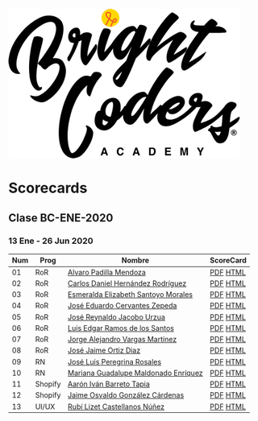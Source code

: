 ![Brightcoders logo](img/logo-bc.png)
# Scorecards

## Clase BC-ENE-2020
### 13 Ene - 26 Jun 2020

Num | Prog | Nombre | ScoreCard  
--- | --- | --- | --- 
01 | RoR	| [Alvaro Padilla Mendoza]() | [PDF]() [HTML]() 
02 | RoR	| [Carlos Daniel Hernández Rodríguez]() | [PDF]() [HTML]()
03 | RoR	| [Esmeralda Elizabeth Santoyo Morales]() | [PDF]() [HTML]()
04 | RoR	| [José Eduardo Cervantes Zepeda]() | [PDF](class/bc-ene-20/eduardo-cervantes/eduardo-cervantes.pdf) [HTML](https://htmlpreview.github.io/https://github.com/bright-coders/resume/blob/master/class/bc-ene-20/eduardo-cervantes/eduardo-cervantes.html)
05 | RoR	| [José Reynaldo Jacobo Urzua]() | [PDF]() [HTML]()
06 | RoR	| [Luis Edgar Ramos de los Santos]() | [PDF]() [HTML]()
07 | RoR	| [Jorge Alejandro Vargas Martínez]() | [PDF]() [HTML]()
08 | RoR	| [José Jaime Ortiz Diaz]() | [PDF]() [HTML]()
09 | RN	| [José Luis Peregrina Rosales]() | [PDF]() [HTML]()
10 | RN	| [Mariana Guadalupe Maldonado Enríquez]() | [PDF]() [HTML]()
11 | Shopify	| [Aarón Iván Barreto Tapia]() | [PDF]() [HTML]()
12 | Shopify	| [Jaime Osvaldo González Cárdenas]() | [PDF]() [HTML]()
13 | UI/UX	| [Rubí Lizet Castellanos Núñez]() | [PDF]() [HTML]()

